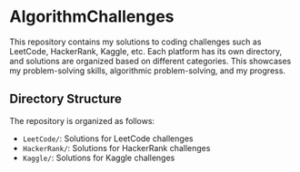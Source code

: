# AlgorithmChallenges
This repository contains my solutions to coding challenges such as LeetCode, HackerRank, Kaggle, etc. Each platform has its own directory, and solutions are organized based on different categories. This showcases my problem-solving skills, algorithmic problem-solving, and my progress.

## Directory Structure

The repository is organized as follows:

- `LeetCode/`: Solutions for LeetCode challenges
- `HackerRank/`: Solutions for HackerRank challenges
- `Kaggle/`: Solutions for Kaggle challenges



